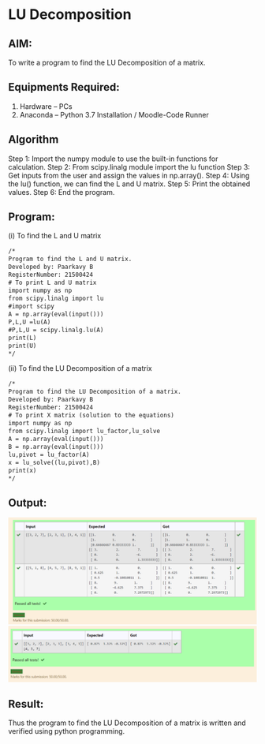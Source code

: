 # LU Decomposition 

## AIM:
To write a program to find the LU Decomposition of a matrix.

## Equipments Required:
1. Hardware – PCs
2. Anaconda – Python 3.7 Installation / Moodle-Code Runner

## Algorithm
Step 1:
Import the numpy module to use the built-in functions for calculation.
Step 2:
From scipy.linalg module import the lu function
Step 3:
Get inputs from the user and assign the values in np.array().
Step 4:
Using the lu() function, we can find the L and U matrix.
Step 5:
Print the obtained values.
Step 6:
End the program. 

## Program:
(i) To find the L and U matrix
```
/*
Program to find the L and U matrix.
Developed by: Paarkavy B
RegisterNumber: 21500424
# To print L and U matrix
import numpy as np
from scipy.linalg import lu
#import scipy
A = np.array(eval(input()))
P,L,U =lu(A)
#P,L,U = scipy.linalg.lu(A)
print(L)
print(U)
*/
```
(ii) To find the LU Decomposition of a matrix
```
/*
Program to find the LU Decomposition of a matrix.
Developed by: Paarkavy B 
RegisterNumber: 21500424
# To print X matrix (solution to the equations)
import numpy as np
from scipy.linalg import lu_factor,lu_solve
A = np.array(eval(input()))
B = np.array(eval(input()))
lu,pivot = lu_factor(A)
x = lu_solve((lu,pivot),B)
print(x)
*/
```

## Output:
![lu decomposition](./LU.png)
![lu decomposition](./LUDE.png)

## Result:
Thus the program to find the LU Decomposition of a matrix is written and verified using python programming.

